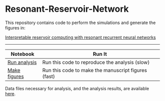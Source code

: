 # Resonant-Reservoir-Network

This repository contains code to perform the simulations and generate the figures in:

[Interpretable reservoir computing with resonant recurrent neural networks]()

---

| Notebook |  Run It |
| --- | --- |
| [Run analysis](./RNN_Analysis.ipynb) | Run this code to reproduce the analysis (slow) |
| [Make figures](./RRN_Figures.ipynb)  | Run this code to make the manuscript figures (fast) |

Data files necessary for analysis, and the analysis results, are available [here]().
